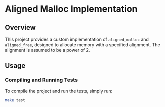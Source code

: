 # Aligned Malloc Implementation

## Overview

This project provides a custom implementation of `aligned_malloc` and `aligned_free`, designed to allocate memory with a specified alignment. 
The alignment is assumed to be a power of 2.

## Usage

### Compiling and Running Tests

To compile the project and run the tests, simply run:

```bash
make test
